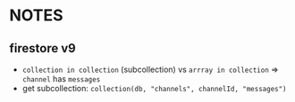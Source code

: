 # NOTES

## firestore v9

- `collection in collection` (subcollection) vs `arrray in collection` => `channel` has `messages`
- get subcollection: `collection(db, "channels", channelId, "messages")`
